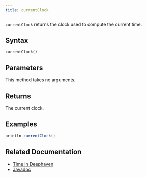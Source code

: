 ```yaml
---
title: currentClock
---
```


`currentClock` returns the clock used to compute the current time.

## Syntax

```
currentClock()
```

## Parameters

This method takes no arguments.

## Returns

The current clock.

## Examples

```groovy order=:log
println currentClock()
```

## Related Documentation

- [Time in Deephaven](../../../conceptual/time-in-deephaven.md)
- [Javadoc](https://deephaven.io/core/javadoc/io/deephaven/time/DateTimeUtils.html#currentClock())
